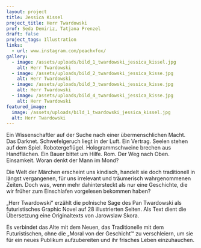 ```yaml
---
layout: project
title: Jessica Kissel
project_title: Herr Twardowski
prof: Seda Demiriz, Tatjana Prenzel
draft: false
project_tags: Illustration
links:
  - url: www.instagram.com/peachxfox/
gallery:
  - image: /assets/uploads/bild_1_twardowski_jessica_kissel.jpg
    alt: Herr Twardowski
  - image: /assets/uploads/bild_2_twardowski_jessica_kisse.jpg
    alt: Herr Twardowski
  - image: /assets/uploads/bild_3_twardowski_jessica_kisse.jpg
    alt: Herr Twardowski
  - image: /assets/uploads/bild_4_twardowski_jessica_kisse.jpg
    alt: Herr Twardowski
featured_image:
  image: /assets/uploads/bild_1_twardowski_jessica_kissel.jpg
  alt: Herr Twardowski
---
```

Ein Wissenschaftler auf der Suche nach einer übermenschlichen Macht. Das Darknet. Schwefelgeruch liegt in der Luft. Ein Vertrag. Seelen stehen auf dem Spiel. Robotergeflügel. Hologrammschweine brechen aus Handflächen. Ein Bauer bittet um Hilfe. Rom. Der Weg nach Oben. Einsamkeit. Woran denkt der Mann im Mond?

Die Welt der Märchen erscheint uns kindisch, handelt sie doch traditionell in längst vergangenen, für uns irrelevant und träumerisch wahrgenommenen Zeiten. Doch was, wenn mehr dahintersteckt als nur eine Geschichte, die wir früher zum Einschlafen vorgelesen bekommen haben?

„Herr Twardowski“ erzählt die polnische Sage des Pan Twardowski als futuristisches Graphic Novel auf 28 illustrierten Seiten. Als Text dient die Übersetzung eine Originaltexts von Jarowslaw Skora.

Es verbindet das Alte mit dem Neuen, das Traditionelle mit dem Futuristischen, ohne die „Moral von der Geschicht‘“ zu verschleiern, um sie für ein neues Publikum aufzubereiten und ihr frisches Leben einzuhauchen.